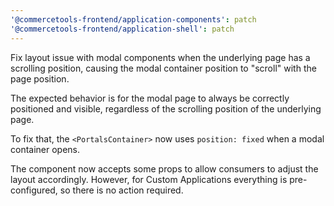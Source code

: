 ```yaml
---
'@commercetools-frontend/application-components': patch
'@commercetools-frontend/application-shell': patch
---
```


Fix layout issue with modal components when the underlying page has a scrolling position, causing the modal container position to "scroll" with the page position.

The expected behavior is for the modal page to always be correctly positioned and visible, regardless of the scrolling position of the underlying page.

To fix that, the `<PortalsContainer>` now uses `position: fixed` when a modal container opens.

The component now accepts some props to allow consumers to adjust the layout accordingly. However, for Custom Applications everything is pre-configured, so there is no action required.
